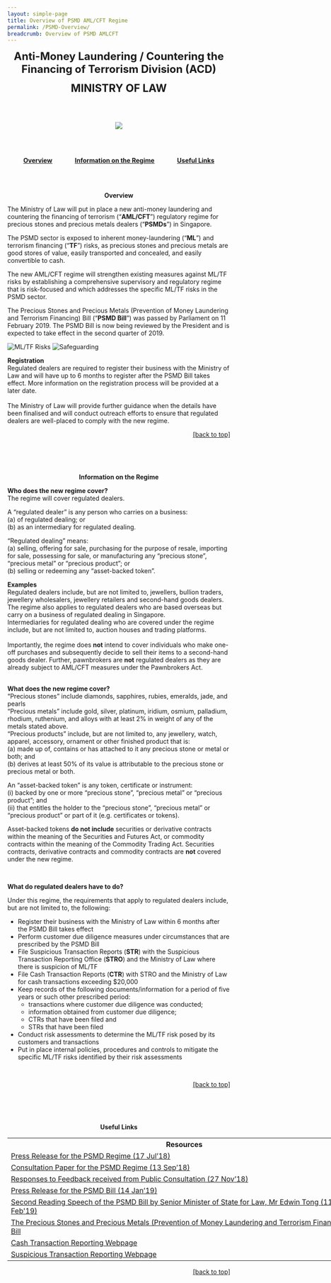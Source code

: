 ```yaml
---
layout: simple-page
title: Overview of PSMD AML/CFT Regime
permalink: /PSMD-Overview/
breadcrumb: Overview of PSMD AMLCFT
---
```


<p align="center"><font size="+2"><b>Anti-Money Laundering / Countering the Financing of Terrorism Division (ACD)</b></font></p>
<p align="center"><font size="+2"><b>MINISTRY OF LAW</b></font></p>
<br><br>
<p align="center"><img src="https://raw.githubusercontent.com/isomerpages/mlaw-acd/master/images/acdbanner.png"></p>
<br><br>
<p align="center">
<a id="top"></a>
<a href="#overview"><u><b>Overview</b></u></a> 
&nbsp; &nbsp; &nbsp; &nbsp; &nbsp; &nbsp; 
<a href="#info"><u><b>Information on the Regime</b></u></a> 
&nbsp; &nbsp; &nbsp; &nbsp; &nbsp; &nbsp; 
<a href="#useful"><u><b>Useful Links</b></u></a> 
</p>
<br><br>

<p align="center"><b><a id="overview" style="text-decoration:none">Overview</a></b></p>

The Ministry of Law will put in place a new anti-money laundering and countering the financing of terrorism (“**AML/CFT**”) regulatory regime for precious stones and precious metals dealers (“**PSMDs**”) in Singapore. 

The PSMD sector is exposed to inherent money-laundering (“**ML**”) and terrorism financing (“**TF**”) risks, as precious stones and precious metals are good stores of value, easily transported and concealed, and easily convertible to cash. 

The new AML/CFT regime will strengthen existing measures against ML/TF risks by establishing a comprehensive supervisory and regulatory regime that is risk-focused and which addresses the specific ML/TF risks in the PSMD sector. 

The Precious Stones and Precious Metals (Prevention of Money Laundering and Terrorism Financing) Bill (“**PSMD Bill**”) was passed by Parliament on 11 February 2019. The PSMD Bill is now being reviewed by the President and is expected to take effect in the second quarter of 2019.

![ML/TF Risks](/images/MoneyLaundering%26TerrorismFinancingRisks.jpg) ![Safeguarding](/images/SafeguardingPSMDsector.jpg)

**Registration** <br>
Regulated dealers are required to register their business with the Ministry of Law and will have up to 6 months to register after the PSMD Bill takes effect. More information on the registration process will be provided at a later date. <br><br>
The Ministry of Law will provide further guidance when the details have been finalised and will conduct outreach efforts to ensure that regulated dealers are well-placed to comply with the new regime. 

<p align = "right"><a href="#top"><u>[back to top]</u></a></p>
<br><br><br>
<p align ="center"><b><a id="info" style="text-decoration:none">Information on the Regime </a></b></p>

**Who does the new regime cover?** <br>
The regime will cover regulated dealers.

A “regulated dealer” is any person who carries on a business:<br>
(a)	of regulated dealing; or <br>
(b)	as an intermediary for regulated dealing.

“Regulated dealing” means: <br>
(a)	selling, offering for sale, purchasing for the purpose of resale, importing for sale, possessing for sale, or manufacturing any “precious stone”, “precious metal” or “precious product”; or <br>
(b)	selling or redeeming any “asset-backed token”. 

**Examples** <br>
Regulated dealers include, but are not limited to, jewellers, bullion traders, jewellery wholesalers, jewellery retailers and second-hand goods dealers. The regime also applies to regulated dealers who are based overseas but carry on a business of regulated dealing in Singapore.<br>
Intermediaries for regulated dealing who are covered under the regime include, but are not limited to, auction houses and trading platforms.<br><br>
Importantly, the regime does **not** intend to cover individuals who make one-off purchases and subsequently decide to sell their items to a second-hand goods dealer. Further, pawnbrokers are **not** regulated dealers as they are already subject to AML/CFT measures under the Pawnbrokers Act.<br>
<br>

**What does the new regime cover?** <br>
“Precious stones” include diamonds, sapphires, rubies, emeralds, jade, and pearls <br>
“Precious metals” include gold, silver, platinum, iridium, osmium, palladium, rhodium, ruthenium, and alloys with at least 2% in weight of any of the metals stated above.<br>
“Precious products” include, but are not limited to, any jewellery, watch, apparel, accessory, ornament or other finished product that is: <br>
(a) made up of, contains or has attached to it any precious stone or metal or both; and<br>
(b) derives at least 50% of its value is attributable to the precious stone or precious metal or both.

An “asset-backed token” is any token, certificate or instrument: <br>
(i) backed by one or more “precious stone”, “precious metal” or “precious product”; and <br>
(ii) that entitles the holder to the “precious stone”, “precious metal” or “precious product” or part of it (e.g. certificates or tokens).

Asset-backed tokens **do not include** securities or derivative contracts within the meaning of the Securities and Futures Act, or commodity contracts within the meaning of the Commodity Trading Act. Securities contracts, derivative contracts and commodity contracts are **not** covered under the new regime.

<br>

**What do regulated dealers have to do?** <br>

Under this regime, the requirements that apply to regulated dealers include, but are not limited to, the following:
 * Register their business with the Ministry of Law within 6 months after the PSMD Bill takes effect
 * Perform customer due diligence measures under circumstances that are prescribed by the PSMD Bill
 * File Suspicious Transaction Reports (**STR**) with the Suspicious Transaction Reporting Office (**STRO**) and the Ministry of Law where there is suspicion of ML/TF 
 * File Cash Transaction Reports (**CTR**) with STRO and the Ministry of Law for cash transactions exceeding $20,000
 * Keep records of the following documents/information for a period of five years or such other prescribed period:
   * transactions where customer due diligence was conducted;
   * information obtained from customer due diligence;
   * CTRs that have been filed and 
   * STRs that have been filed
 * Conduct risk assessments to determine the ML/TF risk posed by its customers and transactions
 * Put in place internal policies, procedures and controls to mitigate the specific ML/TF risks identified by their risk assessments
<br>
<p align = "right"><a href="#top"><u>[back to top]</u></a></p>
<br><br><br>
<p align ="center"><b><a id="useful" style="text-decoration:none"> Useful Links </a> </b></p>

<table style="undefined;table-layout: fixed; width: 800px">
<colgroup>
<col style="width: 800px">
</colgroup>
  <tr>
    <th>Resources<br></th>
  </tr>
  <tr>
    <td><a href="https://www.mlaw.gov.sg/content/minlaw/en/news/press-releases/strengthening-aml-cft-regulation-for-psmd-sector.html">Press Release for the PSMD Regime (17 Jul’18)<br></a></td>
  </tr>
  <tr>
    <td><a href="https://www.mlaw.gov.sg/content/minlaw/en/news/public-consultations/public-consultation-on-the-proposed-anti-money-laundering-and-co.html">Consultation Paper for the PSMD Regime (13 Sep’18)<br></a></td>
  </tr>
  <tr>
    <td><a href="https://www.mlaw.gov.sg/content/minlaw/en/news/public-consultations/responses-feedback-public-consultation-aml-cft-regulatory-regime-for-psmds.html">Responses to Feedback received from Public Consultation (27 Nov’18) </a><br></td>
  </tr>
  <tr>
    <td><a href="https://www.mlaw.gov.sg/content/minlaw/en/news/press-releases/new-bill-to-strengthen-prevention-of-money-laundering-terrorism-financing-PSMD-sector.html">Press Release for the PSMD Bill (14 Jan’19)<br></a></td>
  </tr>
  <tr>
    <td><a href="https://www.mlaw.gov.sg/content/minlaw/en/news/parliamentary-speeches-and-responses/second-reading-speech-sms-edwin-tong-prevention-of-money-laundering-terrorism-financing-bill.html">Second Reading Speech of the PSMD Bill by Senior Minister of State for Law, Mr Edwin Tong (11 Feb'19)</a></td>
  </tr>
  <tr>
    <td><a href="https://www.parliament.gov.sg/docs/default-source/default-document-library/precious-stones-and-precious-metals-(prevention-of-money-laundering-and-terrorism-financing)-bill-1-2019.pdf">The Precious Stones and Precious Metals (Prevention of Money Laundering and Terrorism Financing) Bill</a></td>
  </tr>
  <tr>
    <td><a href="https://www.police.gov.sg/about-us/organisational-structure/specialist-staff-departments/commercial-affairs-department/aml-cft/suspicious-transaction-reporting-office/cash-transaction-reporting">Cash Transaction Reporting Webpage</a><br></td>
  </tr>
  <tr>
    <td><a href="https://www.police.gov.sg/about-us/organisational-structure/specialist-staff-departments/commercial-affairs-department/aml-cft/suspicious-transaction-reporting-office/suspicious-transaction-reporting">Suspicious Transaction Reporting Webpage</a><br></td>
  </tr>
</table>
<p align = "right"><a href="#top"><u>[back to top]</u></a></p>
